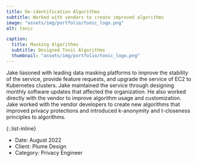 ```yaml
---
title: De-identification Algorithms
subtitle: Worked with vendors to create improved algorithms
image: "assets/img/portfolio/tonic_logo.png"
alt: tonic

caption:
  title: Masking Algorithms
  subtitle: Designed Tonic Algorithms
  thumbnail: "assets/img/portfolio/tonic_logo.png"
---
```


Jake liasoned with leading data masking platforms to improve the stability of the service, provide feature requests, and upgrade the service of EC2 to Kubernetes clusters.  Jake maintained the service through designing monthly software updates that affected the organization.  He also worked directly with the vendor to improve algorithm usage and customization.  Jake worked with the vendor developers to create new algorithms that improved privacy protections and introduced k-anonymity and t-closeness principles to algorithms.

{:.list-inline}

- Date: August 2022
- Client: Plume Design
- Category: Privacy Engineer

